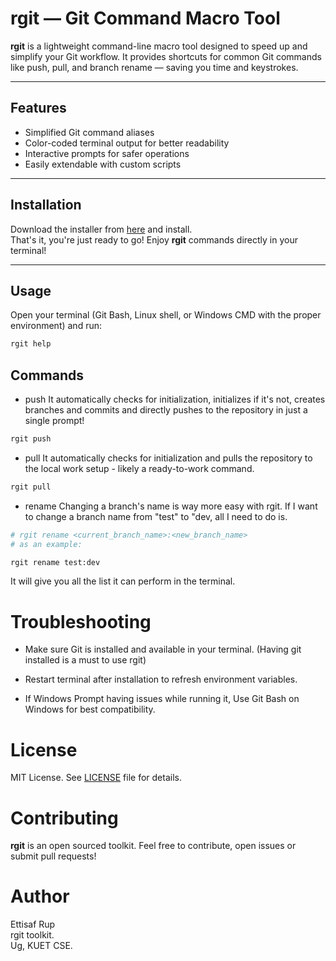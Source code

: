 # rgit — Git Command Macro Tool

**rgit** is a lightweight command-line macro tool designed to speed up and simplify your Git workflow. It provides shortcuts for common Git commands like push, pull, and branch rename — saving you time and keystrokes.

---

## Features

- Simplified Git command aliases
- Color-coded terminal output for better readability
- Interactive prompts for safer operations
- Easily extendable with custom scripts

---

## Installation

Download the installer from <a href="web.com" target="_blank">here</a> and install.
<br>
That's it, you're just ready to go! Enjoy <b>rgit</b> commands directly in your terminal!

---

## Usage

Open your terminal (Git Bash, Linux shell, or Windows CMD with the proper environment) and run:

```bash
rgit help
```

## Commands

- push
  It automatically checks for initialization, initializes if it's not, creates branches and commits and directly pushes to the repository in just a single prompt!

```bash
rgit push
```

- pull
  It automatically checks for initialization and pulls the repository to the local work setup - likely a ready-to-work command.

```bash
rgit pull
```

- rename
  Changing a branch's name is way more easy with rgit. If I want to change a branch name from "test" to "dev, all I need to do is.

```bash
# rgit rename <current_branch_name>:<new_branch_name>
# as an example:

rgit rename test:dev
```

It will give you all the list it can perform in the terminal.

# Troubleshooting

- Make sure Git is installed and available in your terminal. (Having git installed is a must to use rgit)

- Restart terminal after installation to refresh environment variables.

- If Windows Prompt having issues while running it, Use Git Bash on Windows for best compatibility.

# License

MIT License. See <a href="">LICENSE</a> file for details.

# Contributing

<b>rgit</b> is an open sourced toolkit. Feel free to contribute, open issues or submit pull requests!

# Author

Ettisaf Rup
<br>
rgit toolkit.
<br>
Ug, KUET CSE.
